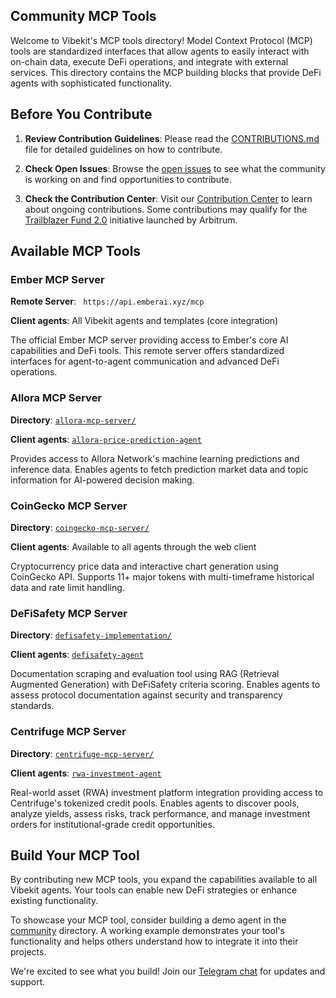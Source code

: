 ## Community MCP Tools

Welcome to Vibekit's MCP tools directory! Model Context Protocol (MCP) tools are standardized interfaces that allow agents to easily interact with on-chain data, execute DeFi operations, and integrate with external services. This directory contains the MCP building blocks that provide DeFi agents with sophisticated functionality.

## Before You Contribute

1. **Review Contribution Guidelines**: Please read the [CONTRIBUTIONS.md](https://github.com/EmberAGI/arbitrum-vibekit/blob/main/CONTRIBUTIONS.md) file for detailed guidelines on how to contribute.

2. **Check Open Issues**: Browse the [open issues](https://github.com/EmberAGI/arbitrum-vibekit/issues) to see what the community is working on and find opportunities to contribute.

3. **Check the Contribution Center**: Visit our [Contribution Center](https://github.com/orgs/EmberAGI/projects/13) to learn about ongoing contributions. Some contributions may qualify for the [Trailblazer Fund 2.0](https://www.emberai.xyz/blog/introducing-arbitrum-vibekit-and-the-trailblazer-fund-2-0) initiative launched by Arbitrum.

## Available MCP Tools

### Ember MCP Server

**Remote Server**: ` https://api.emberai.xyz/mcp`

**Client agents**: All Vibekit agents and templates (core integration)

The official Ember MCP server providing access to Ember's core AI capabilities and DeFi tools. This remote server offers standardized interfaces for agent-to-agent communication and advanced DeFi operations.

### Allora MCP Server

**Directory**: [`allora-mcp-server/`](./allora-mcp-server/)

**Client agents**: [`allora-price-prediction-agent`](../agents/allora-price-prediction-agent/)

Provides access to Allora Network's machine learning predictions and inference data. Enables agents to fetch prediction market data and topic information for AI-powered decision making.

### CoinGecko MCP Server

**Directory**: [`coingecko-mcp-server/`](./coingecko-mcp-server/)

**Client agents**: Available to all agents through the web client

Cryptocurrency price data and interactive chart generation using CoinGecko API. Supports 11+ major tokens with multi-timeframe historical data and rate limit handling.

### DeFiSafety MCP Server

**Directory**: [`defisafety-implementation/`](./defisafety-implementation/)

**Client agents**: [`defisafety-agent`](../agents/defisafety-agent/)

Documentation scraping and evaluation tool using RAG (Retrieval Augmented Generation) with DeFiSafety criteria scoring. Enables agents to assess protocol documentation against security and transparency standards.

### Centrifuge MCP Server

**Directory**: [`centrifuge-mcp-server/`](./centrifuge-mcp-server/)

**Client agents**: [`rwa-investment-agent`](../agents/rwa-investment-agent/)

Real-world asset (RWA) investment platform integration providing access to Centrifuge's tokenized credit pools. Enables agents to discover pools, analyze yields, assess risks, track performance, and manage investment orders for institutional-grade credit opportunities.

## Build Your MCP Tool

By contributing new MCP tools, you expand the capabilities available to all Vibekit agents. Your tools can enable new DeFi strategies or enhance existing functionality.

To showcase your MCP tool, consider building a demo agent in the [community](https://github.com/EmberAGI/arbitrum-vibekit/tree/main/typescript/community) directory. A working example demonstrates your tool's functionality and helps others understand how to integrate it into their projects.

We're excited to see what you build! Join our [Telegram chat](https://t.me/EmberChat) for updates and support.
